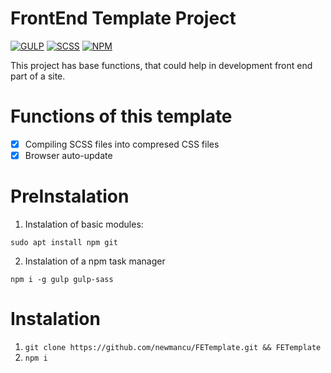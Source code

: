 # FrontEnd Template Project
[![GULP](https://img.shields.io/badge/-GULP-orange)](https://gulpjs.com/)
[![SCSS](https://img.shields.io/badge/-SCSS-informational)](https://sass-scss.ru/)
[![NPM](https://img.shields.io/badge/-NPM-lightgrey)](https://www.npmjs.com/)

This project has base functions, that could help in development front end part of a site.
# Functions of this template
- [x] Compiling SCSS files into compresed CSS files
- [x] Browser auto-update 
# PreInstalation
1) Instalation of basic modules:

 ```sudo apt install npm git```
 
2) Instalation of a npm task manager
 
```npm i -g gulp gulp-sass```

# Instalation
1) ```git clone https://github.com/newmancu/FETemplate.git && FETemplate```
2) ```npm i```
